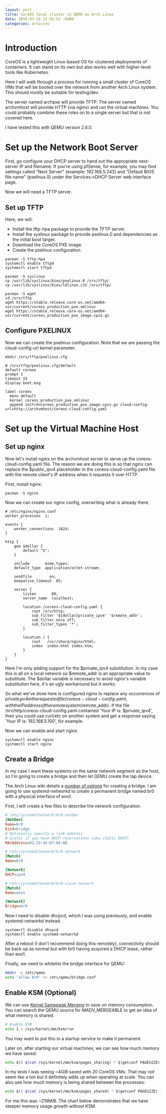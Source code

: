 ```yaml
---
layout: post
title: CoreOS local cluster in QEMU on Arch Linux
date: 2016-07-26 12:55:52 -0400
categories: articles
---
```


Introduction
============

CoreOS is a lightweight Linux-based OS for clustered deployments of containers. It can stand on its own but also works well with higher-level tools like Kubernetes.

Here I will walk through a process for running a small cluster of CoreOS VMs that will be booted over the network from another Arch Linux system. This should mostly be suitable for testing/dev.

The server named archpxe will provide TFTP. The server named archvmhost will provide HTTP (via nginx) and run the virtual machines. You could probably combine these roles on to a single server but that is not covered here.

I have tested this with QEMU version 2.6.0.

Set up the Network Boot Server
==============================

First, go configure your DHCP server to hand out the appropriate next-server IP and filename. If you're using pfSense, for example, you may find settings called "Next Server" (example: 192.168.5.243) and "Default BIOS file name" (pxelinux.0) under the Services-&gt;DHCP Server web interface page.

Now we will need a TFTP server.

## Set up TFTP

Here, we will:

-   Install the tftp-hpa package to provide the TFTP server.
-   Install the syslinux package to provide pxelinux.0 and dependencies as the initial boot target.
-   Download the CoreOS PXE image.
-   Create the pxelinux configuration.

```
pacman -S tftp-hpa
systemctl enable tftpd
systemctl start tftpd

pacman -S syslinux
cp /usr/lib/syslinux/bios/pxelinux.0 /srv/tftp/
cp /usr/lib/syslinux/bios/ldlinux.c32 /srv/tftp/

pacman -S wget
cd /srv/tftp
wget https://stable.release.core-os.net/amd64-usr/current/coreos_production_pxe.vmlinuz
wget https://stable.release.core-os.net/amd64-usr/current/coreos_production_pxe_image.cpio.gz
```

## Configure PXELINUX

Now we can create the pxelinux configuration. Note that we are passing the cloud-config-url kernel parameter.

```
mkdir /srv/tftp/pxelinux.cfg
```
```
# /srv/tftp/pxelinux.cfg/default
default coreos
prompt 1
timeout 15
display boot.msg

label coreos
  menu default
  kernel coreos_production_pxe.vmlinuz
  append initrd=coreos_production_pxe_image.cpio.gz cloud-config-url=http://archvmhost/coreos-cloud-config.yaml
```

Set up the Virtual Machine Host
===============================

## Set up nginx

Now let's install nginx on the archvmhost server to serve up the coreos-cloud-config.yaml file. The reason we are doing this is so that nginx can replace the $public_ipv4 placeholder in the coreos-cloud-config.yaml file with the remote client's IP address when it requests it over HTTP.

First, install nginx:

```
pacman -S nginx
```

Now we can create our nginx config, overwriting what is already there.

```
# /etc/nginx/nginx.conf
worker_processes  1;

events {
    worker_connections  1024;
}

http {
    geo $dollar {
        default "$";
    }

    include       mime.types;
    default_type  application/octet-stream;

    sendfile        on;
    keepalive_timeout  65;

    server {
        listen       80;
        server_name  localhost;

        location /coreos-cloud-config.yaml {
            root /srv/http;
            sub_filter '${dollar}private_ipv4' '$remote_addr';
            sub_filter_once off;
            sub_filter_types '*';
        }

        location / {
            root   /usr/share/nginx/html;
            index  index.html index.htm;
        }
    }
}
```

Here I'm only adding support for the $private_ipv4 substitution. In my case this is all on a local network so $remote_addr is an appropriate value to substitute. The $dollar variable is necessary to avoid nginx's variable substitution here, it's an ugly workaround but it works.

So what we've done here is configured nginx to replace any occurrences of $private_ipv4 in the requested file /coreos-cloud-config.yaml, with the IP address of the remote system ($remote_addr). If the file /srv/http/coreos-cloud-config.yaml contained 'Your IP is: $private_ipv4', then you could use curl/etc on another system and get a response saying 'Your IP is: 192.168.5.100', for example.

Now we can enable and start nginx.

```
systemctl enable nginx
systemctl start nginx
```

## Create a Bridge

In my case I want these systems on the same network segment as the host, so I'm going to create a bridge and then let QEMU create the tap device.

The Arch Linux wiki details a [number of options](https://wiki.archlinux.org/index.php/Network_bridge) for creating a bridge.
I am going to use systemd-networkd to create a permanent bridge named br0 with a physical interface of eno1.

First, I will create a few files to describe the network configuration.

```ini
# /etc/systemd/network/br0.netdev
[NetDev]
Name=br0
Kind=bridge
# Optionally specify a link address
# Useful if you have DHCP reservations (aka static DHCP)
MACAddress=01:23:45:67:89:AB
```

```ini
# /etc/systemd/network/br0.network
[Match]
Name=br0

[Network]
DHCP=ipv4
```
```ini
# /etc/systemd/network/br0-slave.network
[Match]
Name=eno1

[Network]
Bridge=br0
```

Now I need to disable dhcpcd, which I was using previously, and enable systemd-networkd instead.

```
systemctl disable dhcpcd
systemctl enable systemd-networkd
```

After a reboot (I don't recommend doing this remotely), connectivity should be back up as normal but with br0 having acquired a DHCP lease, rather than eno1.

Finally, we need to whitelist the bridge interface for QEMU:

```bash
mkdir -p /etc/qemu
echo 'allow br0' >> /etc/qemu/bridge.conf
```

## Enable KSM (Optional)

We can use [Kernel Samepage Merging](http://www.linux-kvm.org/page/KSM) to save on memory consumption. You can search the QEMU source for MADV_MERGEABLE to get an idea of what memory is shared.

```bash
# Enable KSM
echo 1 > /sys/kernel/mm/ksm/run
```

You may want to put this in a startup service to make it permanent.

Later on, after starting our virtual machines, we can see how much memory we have saved:

```bash
echo $(( $(cat /sys/kernel/mm/ksm/pages_sharing) * $(getconf PAGESIZE) )) | numfmt --to=iec-i
```

In my tests I was seeing ~4GiB saved with 20 CoreOS VMs. That may not seem like a ton but it definitely adds up when operating at scale. You can also see how much memory is being shared between the processes:

```bash
echo $(( $(cat /sys/kernel/mm/ksm/pages_shared) * $(getconf PAGESIZE) )) | numfmt --to=iec-i
```

For me this was ~219MiB. The chart below demonstrates that we have steeper memory usage growth without KSM.

<div id="ksm_curve_chart" style="width: 800px; height: 500px">
</div>

<script type="text/javascript" src="https://www.gstatic.com/charts/loader.js"></script>
<script type="text/javascript">
  google.charts.load('current', {'packages':['corechart']});
  google.charts.setOnLoadCallback(drawChart);

  function drawChart() {
    var data = google.visualization.arrayToDataTable([
      ['VMs', 'Without KSM', 'With KSM'],
      ['1',  384,      384],
      ['2',  768,      549],
      ['3',  1152,       714],
      ['4',  1536,      879],
      ['5',  1920,      1044],
      ['6',  2304,      1209],
      ['7',  2688,      1374],
      ['8',  3072,      1539],
      ['9',  3456,      1704],
      ['10',  3840,     1869],
      ['11',  4224,     2034],
      ['12',  4608,     2199],
      ['13',  4992,     2364],
      ['14',  5376,     2529],
      ['15',  5760,     2694],
      ['16',  6144,     2859],
      ['17',  6528,     3024],
      ['18',  6912,     3189],
      ['19',  7296,     3354],
      ['20',  7680,     3519],
    ]);

    var options = {
      title: 'Memory Usage of QEMU VMs With and Without KSM',
      curveType: 'function',
      legend: { position: 'bottom' },
      hAxis: { title: 'Number of VMs' },
      vAxis: { title: 'Memory Usage (MiB)' }
    };

    var chart = new google.visualization.LineChart(document.getElementById('ksm_curve_chart'));

    chart.draw(data, options);
  }
</script>

Create a Cloudinit Template
===========================

Finally we can create our cloudinit config template. I say template because we are going to put in a placeholder for `<DISCOVERY_URL>` that a script will replace when run.

You will want to substitute your own public key here for SSH access (username 'core'). Or you could create a separate user as documented in the CoreOS cloudinit docs.

`coreos-cloud-config.yaml.template`

```yaml
#cloud-config
ssh_authorized_keys:
  - ssh-rsa AAAAB3NzaC1yc2[...] (REPLACE THIS)

coreos:
  units:
    - name: etcd2.service
      command: start
    - name: fleet.service
      command: start

  etcd2:
    discovery: <DISCOVERY_URL>
    advertise-client-urls: "http://$private_ipv4:2379"
    initial-advertise-peer-urls: "http://$private_ipv4:2380"
    listen-client-urls: "http://0.0.0.0:2379"
    listen-peer-urls: "http://$private_ipv4:2380"
```

`<DISCOVERY_URL>` would normally look something like this: `https://discovery.etcd.io/9e0aeb71f9b477f38e953f0050478666`. However, these URLs are one-time use (for each cluster) and require knowing the cluster size ahead of time. They are generated by going to a URL like: `https://discovery.etcd.io/new?size=3`.

Because of this, we put in a placeholder that our script will substitute after dynamically allocating a new discovery URL during invocation.

Start the Cluster
=================

First, we need qemu:

```
pacman -S qemu
```

Then, we'll put a little script together:

`start_coreos_cluster.sh`

```bash
#!/bin/bash
set -eu -o pipefail

USAGE="Usage: $0 <cloudinit-template> <count>"

STAGGER_TIME_SEC=1.0
VM_MEMORY_MB=1024
VM_CORES=1
BRIDGE_NAME=br0

function usage {
    echo "$USAGE"
    exit 1
}

[[ $# -ne 2 ]] && usage

cloudinit_template=$1
count=$2

discovery_url=$(curl -s "https://discovery.etcd.io/new?size=$count")
echo "Discovery URL: $discovery_url"

sed "s|<DISCOVERY_URL>|$discovery_url|" "$cloudinit_template" > /srv/http/coreos-cloud-config.yaml

for (( i = 1; i <= $count; i++ ))
do
    digits=$(printf "%02x" "$i")
    vm_name="coreos_$digits"
    vm_mac="52:54:00:12:34:$digits"
    qemu-system-x86_64 -name "$vm_name" \
        -m 1024 \
        -net bridge \
        -net nic,vlan=0,model=virtio,macaddr=$vm_mac \
        -boot n \
        -machine accel=kvm \
        -cpu host \
        -smp "$VM_CORES" \
        -display none &

    sleep "$STAGGER_TIME_SEC"
done
```

We can call this like so: `./start_coreos_cluster.sh coreos-cloud-config.yaml.template 3` to start a 3-node CoreOS cluster.

The script does the following:

-   Retrieves a new discovery URL based on the size of the cluster specified.
-   Substitutes that URL in place of the `<DISCOVERY_URL>` placeholder in the specified config template.
-   Starts a QEMU VM in the background that will network boot. The MAC addresses are specifically set to avoid conflicts.

There are also a few settings up at the top of the script:

| variable           | default | description                                |
|--------------------|---------|--------------------------------------------|
| STAGGER_TIME_SEC | 1.0     | Time, in seconds, between starting each VM |
| VM_MEMORY_MB     | 1024    | Amount of memory for each VM in MiB        |
| VM_CORES          | 1       | Number of processor cores for each VM      |
| BRIDGE_NAME       | br0     | Name of the network bridge device          |

Confirm Functionality
=====================

There are a few items to check that the cluster is healthy.

First, check the discovery URL in a browser or with curl. For example:

```
curl -s https://discovery.etcd.io/57de7e09a1376036179ca4b3092f40cc | jq
```
```json
{
  "action": "get",
  "node": {
    "key": "/_etcd/registry/57de7e09a1376036179ca4b3092f40cc",
    "dir": true,
    "nodes": [
      {
        "key": "/_etcd/registry/57de7e09a1376036179ca4b3092f40cc/3470e6055e4e1119",
        "value": "a1576454e3bf449d9fd98c3d6b28006a=http://192.168.5.236:2380",
        "modifiedIndex": 1149021445,
        "createdIndex": 1149021445
      },
      {
        "key": "/_etcd/registry/57de7e09a1376036179ca4b3092f40cc/dc0df5ec4a3f1c1f",
        "value": "002ce5c216ec446fad0fdf28c4f75b51=http://192.168.5.200:2380",
        "modifiedIndex": 1149021527,
        "createdIndex": 1149021527
      },
      {
        "key": "/_etcd/registry/57de7e09a1376036179ca4b3092f40cc/cd968f42a6e76ec6",
        "value": "c1dff243172643eea483aea66984545a=http://192.168.5.237:2380",
        "modifiedIndex": 1149021548,
        "createdIndex": 1149021548
      },
      {
        "key": "/_etcd/registry/57de7e09a1376036179ca4b3092f40cc/dec55d937871aa93",
        "value": "3ba8ca7970d64d87a395e668de7d8908=http://192.168.5.229:2380",
        "modifiedIndex": 1149021567,
        "createdIndex": 1149021567
      },
      {
        "key": "/_etcd/registry/57de7e09a1376036179ca4b3092f40cc/a365ceee28d65bb5",
        "value": "dd219995e6c04162b5520d7313148dfe=http://192.168.5.231:2380",
        "modifiedIndex": 1149021633,
        "createdIndex": 1149021633
      }
    ],
    "modifiedIndex": 1149020480,
    "createdIndex": 1149020480
  }
}
```
Here I'm piping the output to the 'jq' utility for pretty formatting. You can see all 3 nodes in the array have registered. If this were not the case, the nodes array would be empty or would not exist.

Another thing to do is to simply login to one of the CoreOS nodes and do something like:

```
etcdctl cluster-health
```

Then you may want to throw some data into etcd:

```
etcdctl mk /testing testdata
```

Now on other nodes, make sure the data is there:

```
etcdctl get /testing
```

or
```
curl -sL http://127.0.0.1:2379/v2/keys/testing
```
